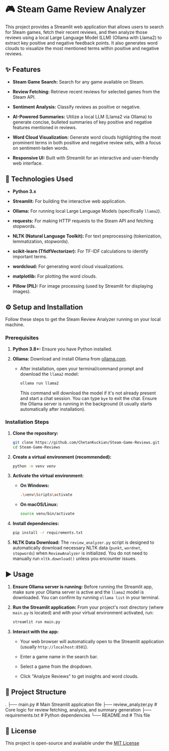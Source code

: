 # 🎮 Steam Game Review Analyzer

This project provides a Streamlit web application that allows users to search for Steam games, fetch their recent reviews, and then analyze those reviews using a local Large Language Model (LLM) (Ollama with Llama2) to extract key positive and negative feedback points. It also generates word clouds to visualize the most mentioned terms within positive and negative reviews.

## ✨ Features

* **Steam Game Search:** Search for any game available on Steam.

* **Review Fetching:** Retrieve recent reviews for selected games from the Steam API.

* **Sentiment Analysis:** Classify reviews as positive or negative.

* **AI-Powered Summaries:** Utilize a local LLM (Llama2 via Ollama) to generate concise, bulleted summaries of key positive and negative features mentioned in reviews.

* **Word Cloud Visualization:** Generate word clouds highlighting the most prominent terms in both positive and negative review sets, with a focus on sentiment-laden words.

* **Responsive UI:** Built with Streamlit for an interactive and user-friendly web interface.

## 🚀 Technologies Used

* **Python 3.x**

* **Streamlit:** For building the interactive web application.

* **Ollama:** For running local Large Language Models (specifically `llama2`).

* **requests:** For making HTTP requests to the Steam API and fetching stopwords.

* **NLTK (Natural Language Toolkit):** For text preprocessing (tokenization, lemmatization, stopwords).

* **scikit-learn (TfidfVectorizer):** For TF-IDF calculations to identify important terms.

* **wordcloud:** For generating word cloud visualizations.

* **matplotlib:** For plotting the word clouds.

* **Pillow (PIL):** For image processing (used by Streamlit for displaying images).

## ⚙️ Setup and Installation

Follow these steps to get the Steam Review Analyzer running on your local machine.

### Prerequisites

1.  **Python 3.8+:** Ensure you have Python installed.

2.  **Ollama:** Download and install Ollama from [ollama.com](https://ollama.com/).

    * After installation, open your terminal/command prompt and download the `llama2` model:

        ```bash
        ollama run llama2
        ```

        This command will download the model if it's not already present and start a chat session. You can type `bye` to exit the chat. Ensure the Ollama server is running in the background (it usually starts automatically after installation).

### Installation Steps

1.  **Clone the repository:**

    ```bash
    git clone https://github.com/ChetanKuckian/Steam-Game-Reviews.git
    cd Steam-Game-Reviews
    ```

2.  **Create a virtual environment (recommended):**

    ```bash
    python -m venv venv
    ```

3.  **Activate the virtual environment:**

    * **On Windows:**

        ```bash
        .\venv\Scripts\activate
        ```

    * **On macOS/Linux:**

        ```bash
        source venv/bin/activate
        ```

4.  **Install dependencies:**
    ```bash
    pip install -r requirements.txt
    ```

5.  **NLTK Data Download:**
    The `review_analyzer.py` script is designed to automatically download necessary NLTK data (`punkt`, `wordnet`, `stopwords`) when `ReviewAnalyzer` is initialized. You do not need to manually run `nltk.download()` unless you encounter issues.

## ▶️ Usage

1.  **Ensure Ollama server is running:**
    Before running the Streamlit app, make sure your Ollama server is active and the `llama2` model is downloaded. You can confirm by running `ollama list` in your terminal.

2.  **Run the Streamlit application:**
    From your project's root directory (where `main.py` is located) and with your virtual environment activated, run:

    ```bash
    streamlit run main.py
    ```

3.  **Interact with the app:**

    * Your web browser will automatically open to the Streamlit application (usually `http://localhost:8501`).

    * Enter a game name in the search bar.

    * Select a game from the dropdown.

    * Click "Analyze Reviews" to get insights and word clouds.

## 📂 Project Structure
.
├── main.py                     # Main Streamlit application file
├── review_analyzer.py          # Core logic for review fetching, analysis, and summary generation
├── requirements.txt            # Python dependencies
└── README.md                   # This file

## 📄 License
This project is open-source and available under the [MIT License](https://www.google.com/search?q=LICENSE)